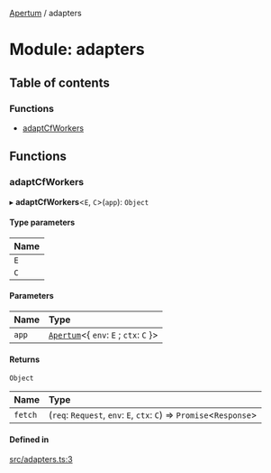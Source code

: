 [Apertum](../README.md) / adapters

# Module: adapters

## Table of contents

### Functions

- [adaptCfWorkers](adapters.md#adaptcfworkers)

## Functions

### adaptCfWorkers

▸ **adaptCfWorkers**\<`E`, `C`\>(`app`): `Object`

#### Type parameters

| Name |
| :------ |
| `E` |
| `C` |

#### Parameters

| Name | Type |
| :------ | :------ |
| `app` | [`Apertum`](../classes/applications.Apertum.md)\<\{ `env`: `E` ; `ctx`: `C`  }\> |

#### Returns

`Object`

| Name | Type |
| :------ | :------ |
| `fetch` | (`req`: `Request`, `env`: `E`, `ctx`: `C`) => `Promise`\<`Response`\> |

#### Defined in

[src/adapters.ts:3](https://github.com/iann838/apertum/blob/2d4f1f10a6c85611feec3a2d0f352a36d27ef754/src/adapters.ts#L3)
